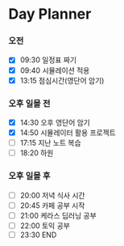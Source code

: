 # Day Planner 
### **오전**

- [x] 09:30 일정표 짜기
- [x] 09:40 시뮬레이션 적용
- [x] 13:15 점심시간(영단어 암기)
### **오후 일몰 전**

- [x] 14:30 오후 영단어 암기
- [x] 14:50 시뮬레이터 활용 프로젝트
- [ ] 17:15 지난 노트 복습
- [ ] 18:20 하원
### **오후 일몰 후**

- [ ] 20:00 저녁 식사 시간
- [ ] 20:45 카페 공부 시작
- [ ] 21:00 케라스 딥러닝 공부
- [ ] 22:00 토익 공부
- [ ] 23:30 END